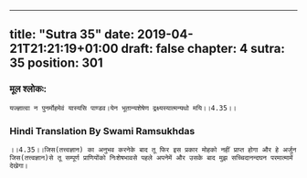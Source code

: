 
---
title: "Sutra 35"
date: 2019-04-21T21:21:19+01:00
draft: false
chapter: 4
sutra: 35
position: 301
---
### मूल श्लोकः:
```
यज्ज्ञात्वा न पुनर्मोहमेवं यास्यसि पाण्डव।येन भूतान्यशेषेण द्रक्ष्यस्यात्मन्यथो मयि।।4.35।।

```

### Hindi Translation By Swami Ramsukhdas
```
।।4.35।।जिस(तत्त्वज्ञान) का अनुभव करनेके बाद तू फिर इस प्रकार मोहको नहीं प्राप्त होगा और हे अर्जुन जिस(तत्त्वज्ञान)से तू सम्पूर्ण प्राणियोंको निःशेषभावसे पहले अपनेमें और उसके बाद मुझ सच्चिदानन्दघन परमात्मामें देखेगा। 

```


